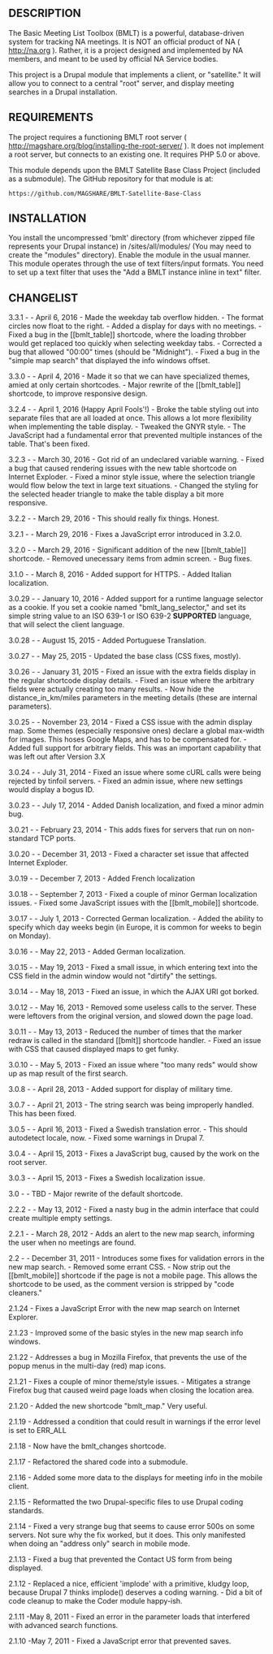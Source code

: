 DESCRIPTION
-----------

The Basic Meeting List Toolbox (BMLT) is a powerful, database-driven system for tracking NA meetings.
It is NOT an official product of NA ( http://na.org ). Rather, it is a project designed and implemented by
NA members, and meant to be used by official NA Service bodies.

This project is a Drupal module that implements a client, or "satellite." It will allow you to connect to
a central "root" server, and display meeting searches in a Drupal installation.

REQUIREMENTS
------------

The project requires a functioning BMLT root server ( http://magshare.org/blog/installing-the-root-server/ ).
It does not implement a root server, but connects to an existing one.
It requires PHP 5.0 or above.

This module depends upon the BMLT Satellite Base Class Project (included as a submodule). The GitHub repository
for that module is at:

    https://github.com/MAGSHARE/BMLT-Satellite-Base-Class

INSTALLATION
------------

You install the uncompressed 'bmlt' directory (from whichever zipped file represents your Drupal instance) in /sites/all/modules/ (You may need to create the "modules"
directory).
Enable the module in the usual manner.
This module operates through the use of text filters/input formats. You need to set up a text filter that uses the
"Add a BMLT instance inline in text" filter.

CHANGELIST
----------
3.3.1 -
    - April 6, 2016
    - Made the weekday tab overflow hidden.
    - The format circles now float to the right.
    - Added a display for days with no meetings.
    - Fixed a bug in the [[bmlt_table]] shortcode, where the loading throbber would get replaced too quickly when selecting weekday tabs.
    - Corrected a bug that allowed "00:00" times (should be "Midnight").
    - Fixed a bug in the "simple map search" that displayed the info windows offset.

3.3.0 -
    - April 4, 2016
    - Made it so that we can have specialized themes, amied at only certain shortcodes.
    - Major rewrite of the [[bmlt_table]] shortcode, to improve responsive design.

3.2.4 -
    - April 1, 2016 (Happy April Fools'!)
    - Broke the table styling out into separate files that are all loaded at once. This allows a lot more flexibility when implementing the table display.
    - Tweaked the GNYR style.
    - The JavaScript had a fundamental error that prevented multiple instances of the table. That's been fixed.

3.2.3 -
    - March 30, 2016
    - Got rid of an undeclared variable warning.
    - Fixed a bug that caused rendering issues with the new table shortcode on Internet Exploder.
    - Fixed a minor style issue, where the selection triangle would flow below the text in large text situations.
    - Changed the styling for the selected header triangle to make the table display a bit more responsive.

3.2.2 -
    - March 29, 2016
    - This should really fix things. Honest.
    
3.2.1 -
    - March 29, 2016
    - Fixes a JavaScript error introduced in 3.2.0.
    
3.2.0 -
    - March 29, 2016
    - Significant addition of the new [[bmlt_table]] shortcode.
    - Removed unecessary items from admin screen.
    - Bug fixes.
    
3.1.0 -
    - March 8, 2016
    - Added support for HTTPS.
    - Added Italian localization.
    
3.0.29 -
    - January 10, 2016
    - Added support for a runtime language selector as a cookie. If you set a cookie named "bmlt_lang_selector," and set its simple string value to an ISO 639-1 or ISO 639-2 **SUPPORTED** language, that will select the client language.

3.0.28 -
    - August 15, 2015
    - Added Portuguese Translation.

3.0.27 -
    - May 25, 2015
    - Updated the base class (CSS fixes, mostly).
    
3.0.26 -
    - January 31, 2015
    - Fixed an issue with the extra fields display in the regular shortcode display details.
    - Fixed an issue where the arbitrary fields were actually creating too many results.
    - Now hide the distance_in_km/miles parameters in the meeting details (these are internal parameters).

3.0.25 -
    - November 23, 2014
    - Fixed a CSS issue with the admin display map. Some themes (especially responsive ones) declare a global max-width for images. This hoses Google Maps, and has to be compensated for.
    - Added full support for arbitrary fields. This was an important capability that was left out after Version 3.X
    
3.0.24 -
    - July 31, 2014
    - Fixed an issue where some cURL calls were being rejected by tinfoil servers.
    - Fixed an admin issue, where new settings would display a bogus ID.

3.0.23 -
    - July 17, 2014
    - Added Danish localization, and fixed a minor admin bug.

3.0.21 -
    - February 23, 2014
    - This adds fixes for servers that run on non-standard TCP ports.

3.0.20 -
    - December 31, 2013
    - Fixed a character set issue that affected Internet Exploder.

3.0.19 -
    - December 7, 2013
    - Added French localization

3.0.18 -
    - September 7, 2013
    - Fixed a couple of minor German localization issues.
    - Fixed some JavaScript issues with the [[bmlt_mobile]] shortcode.
    
3.0.17 -
    - July 1, 2013
    - Corrected German localization.
    - Added the ability to specify which day weeks begin (in Europe, it is common for weeks to begin on Monday).

3.0.16 -
    - May 22, 2013
    - Added German localization.

3.0.15 -
    - May 19, 2013
    - Fixed a small issue, in which entering text into the CSS field in the admin window would not "dirtify" the settings.
    
3.0.14 -
    - May 18, 2013
    - Fixed an issue, in which the AJAX URI got borked.
    
3.0.12 -
    - May 16, 2013
    - Removed some useless calls to the server. These were leftovers from the original version, and slowed down the page load.

3.0.11 -
    - May 13, 2013
    - Reduced the number of times that the marker redraw is called in the standard [[bmlt]] shortcode handler.
    - Fixed an issue with CSS that caused displayed maps to get funky.

3.0.10 -
    - May 5, 2013
    - Fixed an issue where "too many reds" would show up as map result of the first search.

3.0.8 -
    - April 28, 2013
    - Added support for display of military time.

3.0.7 -
    - April 21, 2013
    - The string search was being improperly handled. This has been fixed.
    
3.0.5 -
    - April 16, 2013
    - Fixed a Swedish translation error.
    - This should autodetect locale, now.
    - Fixed some warnings in Drupal 7.
    
3.0.4 -
    - April 15, 2013
    - Fixes a JavaScript bug, caused by the work on the root server.
    
3.0.3 -
    - April 15, 2013
    - Fixes a Swedish localization issue.
    
3.0 -
    - TBD
    - Major rewrite of the default shortcode.
    
2.2.2 -
    - May 13, 2012
    - Fixed a nasty bug in the admin interface that could create multiple empty settings.
    
2.2.1 -
    - March 28, 2012
    - Adds an alert to the new map search, informing the user when no meetings are found.
    
2.2 -
    - December 31, 2011
    - Introduces some fixes for validation errors in the new map search.
    - Removed some errant CSS.
    - Now strip out the [[bmlt_mobile]] shortcode if the page is not a mobile page. This allows the shortcode to be used, as the comment version is stripped by "code cleaners."
    
2.1.24
    - Fixes a JavaScript Error with the new map search on Internet Explorer.
    
2.1.23
    - Improved some of the basic styles in the new map search info windows.
    
2.1.22
	- Addresses a bug in Mozilla Firefox, that prevents the use of the popup menus in the multi-day (red) map icons.

2.1.21
    - Fixes a couple of minor theme/style issues.
    - Mitigates a strange Firefox bug that caused weird page loads when closing the location area.

2.1.20
    - Added the new shortcode "bmlt_map." Very useful.
                
2.1.19
    - Addressed a condition that could result in warnings if the error level is set to ERR_ALL

2.1.18
    - Now have the bmlt_changes shortcode.

2.1.17
    - Refactored the shared code into a submodule.

2.1.16
    - Added some more data to the displays for meeting info in the mobile client.
    
2.1.15
    - Reformatted the two Drupal-specific files to use Drupal coding standards.
    
2.1.14
    - Fixed a very strange bug that seems to cause error 500s on some servers. Not sure why the fix worked, but it does. This only manifested when doing an "address only" search in mobile mode.

2.1.13
    - Fixed a bug that prevented the Contact US form from being displayed.

2.1.12
    - Replaced a nice, efficient 'implode' with a primitive, kludgy loop, because Drupal 7 thinks implode() deserves a coding warning.
    - Did a bit of code cleanup to make the Coder module happy-ish.

2.1.11 -May 8, 2011
    - Fixed an error in the parameter loads that interfered with advanced search functions.
    
2.1.10 -May 7, 2011
    - Fixed a JavaScript error that prevented saves.
